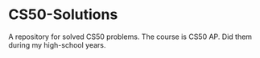 # CS50-Solutions

A repository for solved CS50 problems. The course is CS50 AP. Did them during my high-school years.
